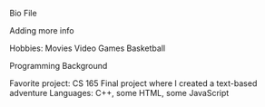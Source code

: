 Bio File

Adding more info

Hobbies:
Movies
Video Games
Basketball

Programming Background

Favorite project: CS 165 Final project where I created a text-based adventure
Languages: C++, some HTML, some JavaScript


